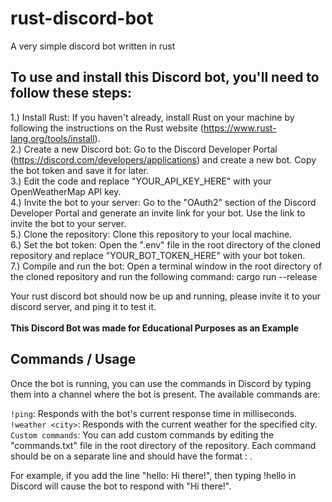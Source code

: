 # rust-discord-bot
A very simple discord bot written in rust

## To use and install this Discord bot, you'll need to follow these steps:

1.) Install Rust: If you haven't already, install Rust on your machine by following the instructions on the Rust website (https://www.rust-lang.org/tools/install).<br>
2.) Create a new Discord bot: Go to the Discord Developer Portal (https://discord.com/developers/applications) and create a new bot. Copy the bot token and save it for later.<br>
3.) Edit the code and replace "YOUR_API_KEY_HERE" with your OpenWeatherMap API key.<br>
4.) Invite the bot to your server: Go to the "OAuth2" section of the Discord Developer Portal and generate an invite link for your bot. Use the link to invite the bot to your server.<br>
5.) Clone the repository: Clone this repository to your local machine.<br>
6.) Set the bot token: Open the ".env" file in the root directory of the cloned repository and replace "YOUR_BOT_TOKEN_HERE" with your bot token.<br>
7.) Compile and run the bot: Open a terminal window in the root directory of the cloned repository and run the following command: cargo run --release<br>

Your rust discord bot should now be up and running, please invite it to your discord server, and ping it to test it. 
<br><br>
**This Discord Bot was made for Educational Purposes as an Example**

## Commands / Usage

Once the bot is running, you can use the commands in Discord by typing them into a channel where the bot is present. The available commands are:<br>

`!ping`: Responds with the bot's current response time in milliseconds.<br>
`!weather <city>`: Responds with the current weather for the specified city.<br>
`Custom commands`: You can add custom commands by editing the "commands.txt" file in the root directory of the repository. Each command should be on a separate line and should have the format <command>: <response>. 

For example, if you add the line "hello: Hi there!", then typing !hello in Discord will cause the bot to respond with "Hi there!".
